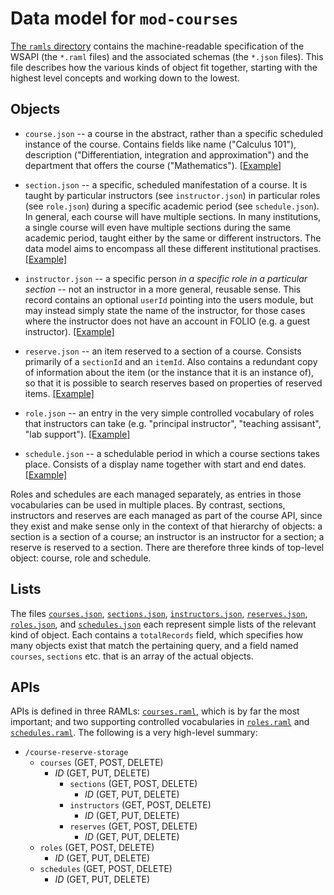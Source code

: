 # Data model for `mod-courses`

[The `ramls` directory](ramls) contains the machine-readable specification of the WSAPI (the `*.raml` files) and the associated schemas (the `*.json` files). This file describes how the various kinds of object fit together, starting with the highest level concepts and working down to the lowest.


## Objects

* `course.json`
--
a course in the abstract, rather than a specific scheduled instance of the course. Contains fields like name ("Calculus 101"), description ("Differentiation, integration and approximation") and the department that offers the course ("Mathematics").
[[Example]](ramls/examples/course.json)

* `section.json`
--
a specific, scheduled manifestation of a course. It is taught by particular instructors (see `instructor.json`) in particular roles (see `role.json`) during a specific academic period (see `schedule.json`). In general, each course will have multiple sections. In many institutions, a single course will even have multiple sections during the same academic period, taught either by the same or different instructors. The data model aims to encompass all these different institutional practises.
[[Example]](ramls/examples/section.json)

* `instructor.json`
--
a specific person _in a specific role in a particular section_ -- not an instructor in a more general, reusable sense. This record contains an optional `userId` pointing into the users module, but may instead simply state the name of the instructor, for those cases where the instructor does not have an account in FOLIO (e.g. a guest instructor).
[[Example]](ramls/examples/instructor.json)

* `reserve.json`
--
an item reserved to a section of a course. Consists primarily of a `sectionId` and an `itemId`. Also contains a redundant copy of information about the item (or the instance that it is an instance of), so that it is possible to search reserves based on properties of reserved items.
[[Example]](ramls/examples/reserve.json)

* `role.json`
--
an entry in the very simple controlled vocabulary of roles that instructors can take (e.g. "principal instructor", "teaching assisant", "lab support").
[[Example]](ramls/examples/role.json)

* `schedule.json`
--
a schedulable period in which a course sections takes place. Consists of a display name together with start and end dates.
[[Example]](ramls/examples/schedule.json)

Roles and schedules are each managed separately, as entries in those vocabularies can be used in multiple places. By contrast, sections, instructors and reserves are each managed as part of the course API, since they exist and make sense only in the context of that hierarchy of objects: a section is a section of a course; an instructor is an instructor for a section; a reserve is reserved to a section. There are therefore three kinds of top-level object: course, role and schedule.


## Lists

The files
[`courses.json`](ramls/courses.json),
[`sections.json`](ramls/sections.json),
[`instructors.json`](ramls/instructors.json),
[`reserves.json`](ramls/reserves.json),
[`roles.json`](ramls/roles.json),
and
[`schedules.json`](ramls/schedules.json)
each represent simple lists of the relevant kind of object. Each contains a `totalRecords` field, which specifies how many objects exist that match the pertaining query, and a field named `courses`, `sections` etc. that is an array of the actual objects.


## APIs

APIs is defined in three RAMLs:
[`courses.raml`](ramls/courses.raml),
which is by far the most important; and two supporting controlled vocabularies in
[`roles.raml`](ramls/roles.raml)
and
[`schedules.raml`](ramls/schedules.raml). The following is a very high-level summary:

* `/course-reserve-storage`
  * `courses` (GET, POST, DELETE)
    * _ID_ (GET, PUT, DELETE)
      * `sections` (GET, POST, DELETE)
        * _ID_ (GET, PUT, DELETE)
	  * `instructors` (GET, POST, DELETE)
	    * _ID_ (GET, PUT, DELETE)
	  * `reserves` (GET, POST, DELETE)
	    * _ID_ (GET, PUT, DELETE)
  * `roles` (GET, POST, DELETE)
    * _ID_ (GET, PUT, DELETE)
  * `schedules` (GET, POST, DELETE)
    * _ID_ (GET, PUT, DELETE)
